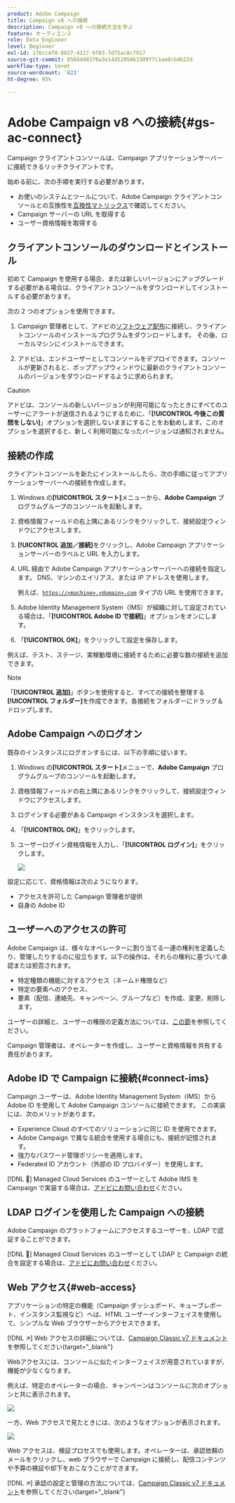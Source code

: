 ```yaml
---
product: Adobe Campaign
title: Campaign v8 への接続
description: Campaign v8 への接続方法を学ぶ
feature: オーディエンス
role: Data Engineer
level: Beginner
exl-id: 176cc4f0-8827-4127-9f03-7d75ac8cf917
source-git-commit: 0566d40370a3e14d5205861509f7c1ae8cb4b22d
workflow-type: tm+mt
source-wordcount: '823'
ht-degree: 95%

---
```


# Adobe Campaign v8 への接続{#gs-ac-connect}

Campaign クライアントコンソールは、Campaign アプリケーションサーバーに接続できるリッチクライアントです。

始める前に、次の手順を実行する必要があります。

* お使いのシステムとツールについて、Adobe Campaign クライアントコンソールとの互換性を[互換性マトリックス](compatibility-matrix.md)で確認してください。
* Campaign サーバーの URL を取得する
* ユーザー資格情報を取得する

## クライアントコンソールのダウンロードとインストール

初めて Campaign を使用する場合、または新しいバージョンにアップグレードする必要がある場合は、クライアントコンソールをダウンロードしてインストールする必要があります。

次の 2 つのオプションを使用できます。

1. Campaign 管理者として、アドビの[ソフトウェア配布](https://experience.adobe.com/#/downloads/content/software-distribution/ja/campaign.html)に接続し、クライアントコンソールのインストールプログラムをダウンロードします。 その後、ローカルマシンにインストールできます。

1. アドビは、エンドユーザーとしてコンソールをデプロイできます。コンソールが更新されると、ポップアップウィンドウに最新のクライアントコンソールのバージョンをダウンロードするように求められます。

>[!CAUTION]
>
>アドビは、コンソールの新しいバージョンが利用可能になったときにすべてのユーザーにアラートが送信されるようにするために、「**[!UICONTROL 今後この質問をしない]**」オプションを選択しないままにすることをお勧めします。このオプションを選択すると、新しく利用可能になったバージョンは通知されません。

## 接続の作成

クライアントコンソールを新たにインストールしたら、次の手順に従ってアプリケーションサーバーへの接続を作成します。

1. Windows の&#x200B;**[!UICONTROL スタート]**&#x200B;メニューから、**Adobe Campaign** プログラムグループのコンソールを起動します。

1. 資格情報フィールドの右上隅にあるリンクをクリックして、接続設定ウィンドウにアクセスします。

1. **[!UICONTROL 追加／接続]**&#x200B;をクリックし、Adobe Campaign アプリケーションサーバーのラベルと URL を入力します。

1. URL 経由で Adobe Campaign アプリケーションサーバーへの接続を指定します。 DNS、マシンのエイリアス、または IP アドレスを使用します。

   例えば、[`https://<machine>.<domain>.com`](https://myserver.adobe.com) タイプの URL を使用できます。

1. Adobe Identity Management System（IMS）が組織に対して設定されている場合は、「**[!UICONTROL Adobe ID で接続]**」オプションをオンにします。

1. 「**[!UICONTROL OK]**」をクリックして設定を保存します。

例えば、テスト、ステージ、実稼動環境に接続するために必要な数の接続を追加できます。

>[!NOTE]
>
>「**[!UICONTROL 追加]**」ボタンを使用すると、すべての接続を整理する&#x200B;**[!UICONTROL フォルダー]**&#x200B;を作成できます。各接続をフォルダーにドラッグ＆ドロップします。

## Adobe Campaign へのログオン

既存のインスタンスにログオンするには、以下の手順に従います。

1. Windows の&#x200B;**[!UICONTROL スタート]**&#x200B;メニューで、**Adobe Campaign** プログラムグループのコンソールを起動します。

1. 資格情報フィールドの右上隅にあるリンクをクリックして、接続設定ウィンドウにアクセスします。

1. ログインする必要がある Campaign インスタンスを選択します。

1. 「**[!UICONTROL OK]**」をクリックします。

1. ユーザーログイン資格情報を入力し、「**[!UICONTROL ログイン]**」をクリックします。

   ![](assets/sign-in-v8.png)

設定に応じて、資格情報は次のようになります。

* アクセスを許可した Campaign 管理者が提供
* 自身の Adobe ID

## ユーザーへのアクセスの許可

Adobe Campaign は、様々なオペレーターに割り当てる一連の権利を定義したり、管理したりするのに役立ちます。以下の操作は、それらの権利に基づいて承認または拒否されます。

* 特定種類の機能に対するアクセス（ネームド権限など）
* 特定の要素へのアクセス、
* 要素（配信、連絡先、キャンペーン、グループなど）を作成、変更、削除します。

ユーザーの詳細と、ユーザーの権限の定義方法については、[この節](permissions.md)を参照してください。

Campaign 管理者は、オペレーターを作成し、ユーザーと資格情報を共有する責任があります。

## Adobe ID で Campaign に接続{#connect-ims}

Campaign ユーザーは、Adobe Identity Management System（IMS）から Adobe ID を使用して Adobe Campaign コンソールに接続できます。 この実装には、次のメリットがあります。

* Experience Cloud のすべてのソリューションに同じ ID を使用できます。
* Adobe Campaign で異なる統合を使用する場合にも、接続が記憶されます。
* 強力なパスワード管理ポリシーを適用します。
* Federated ID アカウント（外部の ID プロバイダー）を使用します。

[!DNL :speech_balloon:] Managed Cloud Services のユーザーとして Adobe IMS を Campaign で実装する場合は、[アドビにお問い合わせ](campaign-faq.md#support)ください。

## LDAP ログインを使用した Campaign への接続

Adobe Campaign のプラットフォームにアクセスするユーザーを、LDAP で認証することができます。

[!DNL :speech_balloon:] Managed Cloud Services のユーザーとして LDAP と Campaign の統合を設定する場合は、[アドビにお問い合わせ](campaign-faq.md#support)ください。


## Web アクセス{#web-access}

アプリケーションの特定の機能（Campaign ダッシュボード、キューブレポート、インスタンス監視など）へは、HTML ユーザーインターフェイスを使用して、シンプルな Web ブラウザーからアクセスできます。

[!DNL :arrow_upper_right:] Web アクセスの詳細については、[Campaign Classic v7 ドキュメント](https://experienceleague.adobe.com/docs/campaign-classic/using/getting-started/starting-with-adobe-campaign/campaign-workspace/adobe-campaign-workspace.html?lang=ja#console-and-web-access)を参照してください{target=&quot;_blank&quot;}

Webアクセスには、コンソールに似たインターフェイスが用意されていますが、機能が少なくなります。

例えば、特定のオペレーターの場合、キャンペーンはコンソールに次のオプションと共に表示されます。

![](assets/campaign-from-console.png)

一方、Web アクセスで見たときには、次のようなオプションが表示されます。

![](assets/campaign-from-web.png)

Web アクセスは、検証プロセスでも使用します。オペレーターは、承認依頼のメールをクリックし、web ブラウザーで Campaign に接続し、配信コンテンツや予算の検証や却下をおこなうことができます。

[!DNL :arrow_upper_right:] 承認の設定と管理の方法については、[Campaign Classic v7 ドキュメント](https://experienceleague.adobe.com/docs/campaign-classic/using/orchestrating-campaigns/orchestrate-campaigns/marketing-campaign-approval.html?lang=ja#orchestrating-campaigns)を参照してください{target=&quot;_blank&quot;}
